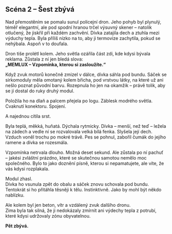 ## Scéna 2 – Šest zbývá

Nad přemostěním se pomalu sunul policejní dron. Jeho pohyb byl plynulý, téměř elegantní, ale pod spodní hranou trčel výsuvný skener – natolik otlučený, že jiskřil při každém zachvění. Dívka zatajila dech a ztuhla mezi výduchy tepla. Byla příliš nízko na to, aby ji termovize zachytila, pokud se nehýbala. Aspoň v to doufala.

Dron tiše prolétl kolem. Jeho světla ozářila část zdi, kde kdysi bývala reklama. Zůstala z ní jen bledá slova:  
**„MEMLUX – Vzpomínka, kterou si zasloužíte.“**

Když zvuk motorů konečně zmizel v dálce, dívka sáhla pod bundu. Sáček se sirkomoduly měla omotaný kolem břicha, pod vrstvou látky, na které už ani nešlo poznat původní barvu. Rozepnula ho jen na okamžik – právě tolik, aby se jí dostal do ruky druhý modul.

Položila ho na dlaň a palcem přejela po logu. Záblesk modrého světla. Cvaknutí konektoru. Spojení.

A najednou cítila srst.

Byla teplá, měkká, huňatá. Dýchala rytmicky. Dívka – menší, než teď – ležela na zádech a vedle ní se rozvalovala velká bílá fenka. Slyšela její dech. Vzduch voněl trochu po mokré trávě. Pes se pohnul, zabořil čumák do jejího ramene a dívka se rozesmála.

Vzpomínka netrvala dlouho. Možná deset sekund. Ale zůstala po ní pachuť – jakési zvláštní prázdno, které se skutečnou samotou nemělo moc společného. Bylo to jako doznění písně, kterou si nepamatujete, ale víte, že vás kdysi rozplakala.

Modul zhasl.  
Dívka ho vsunula zpět do obalu a sáček znovu schovala pod bundu. Tentokrát si ho přitáhla těsněji k tělu. Instinktivně. Jako by mohl být někdo nablízku.

Ale kolem byl jen beton, vítr a vzdálený zvuk dalšího dronu.  
Zima byla tak silná, že ji nedokázaly zmírnit ani výdechy tepla z potrubí, které kdysi udržovaly zónu obyvatelnou.

**Pět zbývá.**
